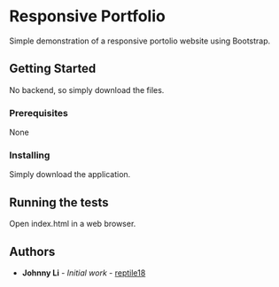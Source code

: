 # Responsive Portfolio

Simple demonstration of a responsive portolio website using Bootstrap.

## Getting Started

No backend, so simply download the files.

### Prerequisites

None

### Installing

Simply download the application.

## Running the tests

Open index.html in a web browser.

## Authors

* **Johnny Li** - *Initial work* - [reptile18](https://github.com/reptile18)

